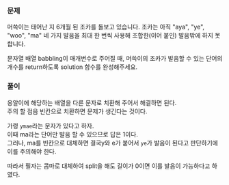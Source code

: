   ### 문제

  머쓱이는 태어난 지 6개월 된 조카를 돌보고 있습니다. 조카는 아직 "aya", "ye", "woo", "ma" 네 가지 발음을 최대 한 번씩 사용해 조합한(이어 붙인) 발음밖에 하지 못합니다.    
  
  문자열 배열 babbling이 매개변수로 주어질 때, 머쓱이의 조카가 발음할 수 있는 단어의 개수를 return하도록 solution 함수를 완성해주세요.   


  ### 풀이

  옹알이에 해당하는 배열을 다른 문자로 치환해 주어서 해결하면 된다.   
  주의 할 점음 빈칸으로 치환하면 문제가 생긴다는 것이다.   

  가령 `ymae`라는 문자가 있다고 하자.   
  이때 ma라는 단어만 발음 할 수 있으므로 답은 1이다.   
  그러나, ma를 빈칸으로 대체하면 결국y와 e가 붙어서 `ye`가 발음이 된다고 판단하기에 이를 주의해야 한다.   

  따라서 필자는 콤마로 대체하여 split을 해도 길이가 0이면 이를 발음이 가능하다고 하였다.
